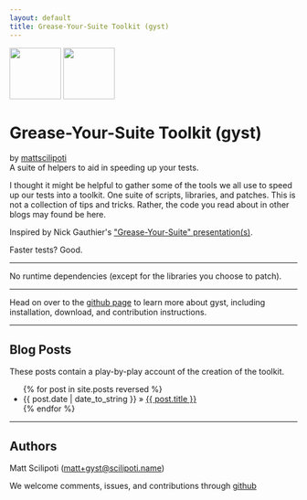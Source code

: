 ```yaml
---
layout: default
title: Grease-Your-Suite Toolkit (gyst)
---
```


<div class="download">
  <a href="http://github.com/mattscilipoti/gyst/zipball/master">
    <img border="0" width="90" src="http://github.com/images/modules/download/zip.png"></a>
  <a href="http://github.com/mattscilipoti/gyst/tarball/master">
    <img border="0" width="90" src="http://github.com/images/modules/download/tar.png"></a>
</div>

<div>
  <h1>Grease-Your-Suite Toolkit (gyst)</h1>
  <span>by <a href="http://github.com/mattscilipoti">mattscilipoti</a></span>
</div>

<div class="description">
  A suite of helpers to aid in speeding up your tests.
</div>

I thought it might be helpful to gather some of the tools we all use to speed up our tests into a toolkit.  One suite of scripts, libraries, and patches.  This is not a collection of tips and tricks. Rather, the code you read about in other blogs may found be here.   

Inspired by Nick Gauthier's ["Grease-Your-Suite" presentation(s)][gys_showoff].

Faster tests? Good.

---

No runtime dependencies (except for the libraries you choose to patch).

---

Head on over to the [github page][gyst] to learn more about gyst, including installation, download, and contribution instructions.

---

Blog Posts
----------
These posts contain a play-by-play account of the creation of the
toolkit.
<ul class="posts">
{% for post in site.posts reversed %}
   <li>
     <span>{{ post.date | date_to_string }}</span> &raquo; 
     <a href="{{site.base-url}}{{ post.url }}">{{ post.title }}</a>
   </li>
{% endfor %}
</ul>

---

Authors
-------

Matt Scilipoti (matt+gyst@scilipoti.name)

We welcome comments, issues, and contributions through [github][gyst]

<!-- Links -->
[gyst]: http://github.com/mattscilipoti/gyst
[gys_showoff]: http://grease-your-suite.heroku.com/

